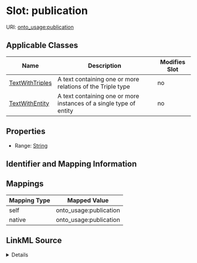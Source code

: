 

# Slot: publication

URI: [onto_usage:publication](http://w3id.org/ontogpt/onto_usagepublication)



<!-- no inheritance hierarchy -->





## Applicable Classes

| Name | Description | Modifies Slot |
| --- | --- | --- |
| [TextWithTriples](TextWithTriples.md) | A text containing one or more relations of the Triple type |  no  |
| [TextWithEntity](TextWithEntity.md) | A text containing one or more instances of a single type of entity |  no  |







## Properties

* Range: [String](String.md)





## Identifier and Mapping Information








## Mappings

| Mapping Type | Mapped Value |
| ---  | ---  |
| self | onto_usage:publication |
| native | onto_usage:publication |




## LinkML Source

<details>
```yaml
name: publication
alias: publication
domain_of:
- TextWithTriples
- TextWithEntity
range: string

```
</details>
